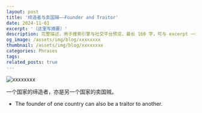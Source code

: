 ```yaml
---
layout: post
title: '缔造者与卖国贼——Founder and Traitor'
date: 2024-11-01
excerpt: '（这里写摘要）'
description: 完整描述，用于搜索引擎与社交平台预览，最长 160 字，可与 excerpt 一致
og_image: /assets/img/blog/xxxxxxxx
thumbnail: /assets/img/blog/xxxxxxxx
categories: Phrases
tags: 
related_posts: true
---
```


<img src="/assets/img/blog/xxxxxxxx" alt="xxxxxxxx">

一个国家的缔造者，亦是另一个国家的卖国贼。

- The founder of one country can also be a traitor to another.